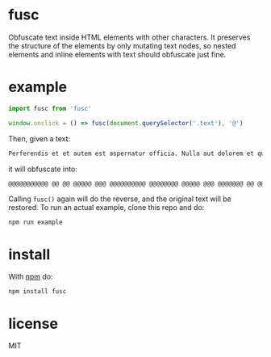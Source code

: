 # fusc

Obfuscate text inside HTML elements with other characters. It preserves
the structure of the elements by only mutating text nodes, so nested elements
and inline elements with text should obfuscate just fine.

# example

```js
import fusc from 'fusc'

window.onclick = () => fusc(document.querySelector('.text'), '@')
```

Then, given a text:

```txt
Perferendis et et autem est aspernatur officia. Nulla aut dolorem et quis corporis. Est numquam tenetur eius eos dolor rerum quaerat omnis. Labore corporis itaque illo aut qui dolorem beatae non. Cumque excepturi quam praesentium animi qui cupiditate quod. Molestias tempore animi optio fugit ducimus omnis.
```

it will obfuscate into:

```txt
@@@@@@@@@@@ @@ @@ @@@@@ @@@ @@@@@@@@@@ @@@@@@@@ @@@@@ @@@ @@@@@@@ @@ @@@@ @@@@@@@@@ @@@ @@@@@@@ @@@@@@@ @@@@ @@@ @@@@@ @@@@@ @@@@@@@ @@@@@@ @@@@@@ @@@@@@@@ @@@@@@ @@@@ @@@ @@@ @@@@@@@ @@@@@@ @@@@ @@@@@@ @@@@@@@@@ @@@@ @@@@@@@@@@@ @@@@@ @@@ @@@@@@@@@@ @@@@@ @@@@@@@@@ @@@@@@@ @@@@@ @@@@@ @@@@@ @@@@@@@ @@@@@@
```
Calling `fusc()` again will do the reverse, and the original text will be restored.
To run an actual example, clone this repo and do:
```
npm run example
```

# install

With [npm](https://npmjs.org) do:

```
npm install fusc
```

# license

MIT

